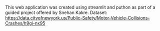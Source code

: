 This web application was created using streamlit and puthon as part of a guided project offered by Snehan Kakre.
Dataset: https://data.cityofnewyork.us/Public-Safety/Motor-Vehicle-Collisions-Crashes/h9gi-nx95

